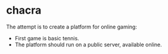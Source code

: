 # chacra

The attempt is to create a platform for online gaming:
* First game is basic tennis.
* The platform should run on a public server, available online.
